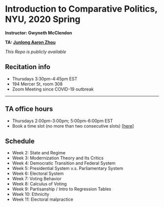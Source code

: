 # Introduction to Comparative Politics, NYU, 2020 Spring

**Instructor: Gwyneth McClendon**

**TA: [Junlong Aaron Zhou](http://www.zhoujunlong.com)**

*This Repo is publicly available* 


## Recitation info

- Thursdays 3:30pm-4:45pm EST
- 194 Mercer St, room 308
- Zoom Meeting since COVID-19 outbreak

---

## TA office hours

- Thursdays 2:00pm-3:00pm; 5:00pm-6:00pm EST 
- Book a time slot (no more than two consecutive slots) [[here](https://calendly.com/jlzhou/15min)]


## Schedule

- Week 2: State and Regime 
- Week 3: Modernization Theory and Its Critics
- Week 4: Democratic Transition and Federal System
- Week 5: Presidential System v.s. Parliamentary System
- Week 6: Electoral System
- Week 7: Voting Behavior
- Week 8: Calculus of Voting
- Week 9: Partisanship / Intro to Regression Tables
- Week 10: Ethnicity
- Week 11: Electoral malpractice 
